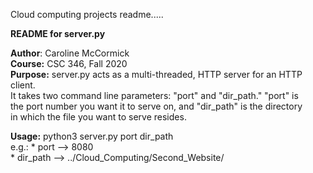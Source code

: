 Cloud computing projects readme.....

**README for server.py**

**Author**: Caroline McCormick\
**Course:** CSC 346, Fall 2020\
**Purpose:** server.py acts as a multi-threaded, HTTP server for an HTTP client.\
         It takes two command line parameters: "port" and "dir_path." "port" is\
         the port number you want it to serve on, and "dir_path" is the directory\
         in which the file you want to serve resides.

**Usage:** python3 server.py port dir_path\
    e.g.:
     * port --> 8080\
     * dir_path --> ../Cloud_Computing/Second_Website/
